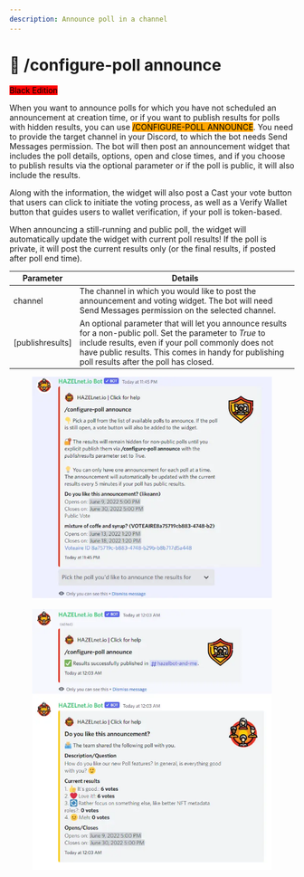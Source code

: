 ```yaml
---
description: Announce poll in a channel
---
```


# 📢 /configure-poll announce

<mark style="background-color:red;">Black Edition</mark>

When you want to announce polls for which you have not scheduled an announcement at creation time, or if you want to publish results for polls with hidden results, you can use <mark style="background-color:orange;">/CONFIGURE-POLL ANNOUNCE</mark>. You need to provide the target channel in your Discord, to which the bot needs Send Messages permission. The bot will then post an announcement widget that includes the poll details, options, open and close times, and if you choose to publish results via the optional parameter or if the poll is public, it will also include the results.

Along with the information, the widget will also post a Cast your vote button that users can click to initiate the voting process, as well as a Verify Wallet button that guides users to wallet verification, if your poll is token-based.

&#x20;When announcing a still-running and public poll, the widget will automatically update the widget with current poll results! If the poll is private, it will post the current results only (or the final results, if posted after poll end time).

| Parameter         | Details                                                                                                                                                                                                                                                             |
| ----------------- | ------------------------------------------------------------------------------------------------------------------------------------------------------------------------------------------------------------------------------------------------------------------- |
| channel           | The channel in which you would like to post the announcement and voting widget. The bot will need Send Messages permission on the selected channel.                                                                                                                 |
| \[publishresults] | An optional parameter that will let you announce results for a non-public poll. Set the parameter to _True_ to include results, even if your poll commonly does not have public results. This comes in handy for publishing poll results after the poll has closed. |

<figure><img src="../../../.gitbook/assets/image (121).png" alt=""><figcaption></figcaption></figure>

<figure><img src="../../../.gitbook/assets/image (122).png" alt=""><figcaption></figcaption></figure>
